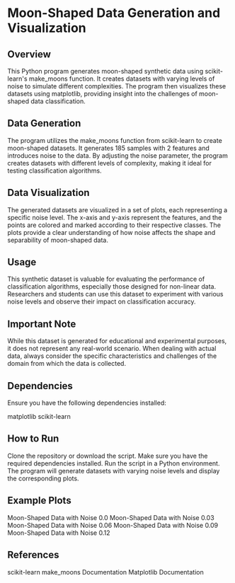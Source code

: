 <h1>Moon-Shaped Data Generation and Visualization</h1>


<h2>Overview</h2>


This Python program generates moon-shaped synthetic data using scikit-learn's make_moons function. It creates datasets with varying levels of noise to simulate different complexities. The program then visualizes these datasets using matplotlib, providing insight into the challenges of moon-shaped data classification.

<h2>Data Generation</h2>


The program utilizes the make_moons function from scikit-learn to create moon-shaped datasets. It generates 185 samples with 2 features and introduces noise to the data. By adjusting the noise parameter, the program creates datasets with different levels of complexity, making it ideal for testing classification algorithms.

<h2> Data Visualization </h2>


The generated datasets are visualized in a set of plots, each representing a specific noise level. The x-axis and y-axis represent the features, and the points are colored and marked according to their respective classes. The plots provide a clear understanding of how noise affects the shape and separability of moon-shaped data.

<h2>Usage </h2>

This synthetic dataset is valuable for evaluating the performance of classification algorithms, especially those designed for non-linear data. Researchers and students can use this dataset to experiment with various noise levels and observe their impact on classification accuracy.

<h2> Important Note </h2>

While this dataset is generated for educational and experimental purposes, it does not represent any real-world scenario. When dealing with actual data, always consider the specific characteristics and challenges of the domain from which the data is collected.

<h2> Dependencies </h2>

Ensure you have the following dependencies installed:

matplotlib
scikit-learn

<h2> How to Run </h2>


Clone the repository or download the script.
Make sure you have the required dependencies installed.
Run the script in a Python environment.
The program will generate datasets with varying noise levels and display the corresponding plots.


<h2> Example Plots </h2>
Moon-Shaped Data with Noise 0.0
Moon-Shaped Data with Noise 0.03
Moon-Shaped Data with Noise 0.06
Moon-Shaped Data with Noise 0.09
Moon-Shaped Data with Noise 0.12

<h2> References </h2>

scikit-learn make_moons Documentation
Matplotlib Documentation
